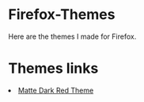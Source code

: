 # Firefox-Themes
Here are the themes I made for Firefox.

# Themes links

<li><a href="https://addons.mozilla.org/addon/matte-dark-red-theme/" rel="nofollow">Matte Dark Red Theme </a></li>
